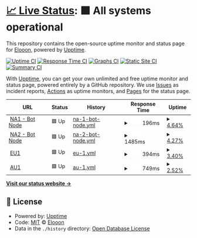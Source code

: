 # [📈 Live Status](https://Eloniumm.github.io/Status-Page): <!--live status--> **🟩 All systems operational**

This repository contains the open-source uptime monitor and status page for [Elooon](https://elondev.cf), powered by [Upptime](https://github.com/upptime/upptime).

[![Uptime CI](https://github.com/Eloniumm/Status-Page/workflows/Uptime%20CI/badge.svg)](https://github.com/Eloniumm/Status-Page/actions?query=workflow%3A%22Uptime+CI%22)
[![Response Time CI](https://github.com/Eloniumm/Status-Page/workflows/Response%20Time%20CI/badge.svg)](https://github.com/Eloniumm/Status-Page/actions?query=workflow%3A%22Response+Time+CI%22)
[![Graphs CI](https://github.com/Eloniumm/Status-Page/workflows/Graphs%20CI/badge.svg)](https://github.com/Eloniumm/Status-Page/actions?query=workflow%3A%22Graphs+CI%22)
[![Static Site CI](https://github.com/Eloniumm/Status-Page/workflows/Static%20Site%20CI/badge.svg)](https://github.com/Eloniumm/Status-Page/actions?query=workflow%3A%22Static+Site+CI%22)
[![Summary CI](https://github.com/Eloniumm/Status-Page/workflows/Summary%20CI/badge.svg)](https://github.com/Eloniumm/Status-Page/actions?query=workflow%3A%22Summary+CI%22)

With [Upptime](https://upptime.js.org), you can get your own unlimited and free uptime monitor and status page, powered entirely by a GitHub repository. We use [Issues](https://github.com/Eloniumm/Status-Page/issues) as incident reports, [Actions](https://github.com/Eloniumm/Status-Page/actions) as uptime monitors, and [Pages](https://Eloniumm.github.io/Status-Page) for the status page.

<!--start: status pages-->
<!-- This summary is generated by Upptime (https://github.com/upptime/upptime) -->
<!-- Do not edit this manually, your changes will be overwritten -->
<!-- prettier-ignore -->
| URL | Status | History | Response Time | Uptime |
| --- | ------ | ------- | ------------- | ------ |
| <img alt="" src="https://favicons.githubusercontent.com/google.com" height="13"> [NA1 - Bot Node](https://google.com) | 🟩 Up | [na-1-bot-node.yml](https://github.com/Eloniumm/Status-Page/commits/HEAD/history/na-1-bot-node.yml) | <details><summary><img alt="Response time graph" src="./graphs/na-1-bot-node/response-time-week.png" height="20"> 196ms</summary><br><a href="https://Eloniumm.github.io/Status-Page/history/na-1-bot-node"><img alt="Response time 196" src="https://img.shields.io/endpoint?url=https%3A%2F%2Fraw.githubusercontent.com%2FEloniumm%2FStatus-Page%2FHEAD%2Fapi%2Fna-1-bot-node%2Fresponse-time.json"></a><br><a href="https://Eloniumm.github.io/Status-Page/history/na-1-bot-node"><img alt="24-hour response time 196" src="https://img.shields.io/endpoint?url=https%3A%2F%2Fraw.githubusercontent.com%2FEloniumm%2FStatus-Page%2FHEAD%2Fapi%2Fna-1-bot-node%2Fresponse-time-day.json"></a><br><a href="https://Eloniumm.github.io/Status-Page/history/na-1-bot-node"><img alt="7-day response time 196" src="https://img.shields.io/endpoint?url=https%3A%2F%2Fraw.githubusercontent.com%2FEloniumm%2FStatus-Page%2FHEAD%2Fapi%2Fna-1-bot-node%2Fresponse-time-week.json"></a><br><a href="https://Eloniumm.github.io/Status-Page/history/na-1-bot-node"><img alt="30-day response time 196" src="https://img.shields.io/endpoint?url=https%3A%2F%2Fraw.githubusercontent.com%2FEloniumm%2FStatus-Page%2FHEAD%2Fapi%2Fna-1-bot-node%2Fresponse-time-month.json"></a><br><a href="https://Eloniumm.github.io/Status-Page/history/na-1-bot-node"><img alt="1-year response time 196" src="https://img.shields.io/endpoint?url=https%3A%2F%2Fraw.githubusercontent.com%2FEloniumm%2FStatus-Page%2FHEAD%2Fapi%2Fna-1-bot-node%2Fresponse-time-year.json"></a></details> | <details><summary><a href="https://Eloniumm.github.io/Status-Page/history/na-1-bot-node">4.64%</a></summary><a href="https://Eloniumm.github.io/Status-Page/history/na-1-bot-node"><img alt="All-time uptime 4.64%" src="https://img.shields.io/endpoint?url=https%3A%2F%2Fraw.githubusercontent.com%2FEloniumm%2FStatus-Page%2FHEAD%2Fapi%2Fna-1-bot-node%2Fuptime.json"></a><br><a href="https://Eloniumm.github.io/Status-Page/history/na-1-bot-node"><img alt="24-hour uptime 4.64%" src="https://img.shields.io/endpoint?url=https%3A%2F%2Fraw.githubusercontent.com%2FEloniumm%2FStatus-Page%2FHEAD%2Fapi%2Fna-1-bot-node%2Fuptime-day.json"></a><br><a href="https://Eloniumm.github.io/Status-Page/history/na-1-bot-node"><img alt="7-day uptime 4.64%" src="https://img.shields.io/endpoint?url=https%3A%2F%2Fraw.githubusercontent.com%2FEloniumm%2FStatus-Page%2FHEAD%2Fapi%2Fna-1-bot-node%2Fuptime-week.json"></a><br><a href="https://Eloniumm.github.io/Status-Page/history/na-1-bot-node"><img alt="30-day uptime 4.64%" src="https://img.shields.io/endpoint?url=https%3A%2F%2Fraw.githubusercontent.com%2FEloniumm%2FStatus-Page%2FHEAD%2Fapi%2Fna-1-bot-node%2Fuptime-month.json"></a><br><a href="https://Eloniumm.github.io/Status-Page/history/na-1-bot-node"><img alt="1-year uptime 4.64%" src="https://img.shields.io/endpoint?url=https%3A%2F%2Fraw.githubusercontent.com%2FEloniumm%2FStatus-Page%2FHEAD%2Fapi%2Fna-1-bot-node%2Fuptime-year.json"></a></details>
| <img alt="" src="https://favicons.githubusercontent.com/nrk.no" height="13"> [NA2 - Bot Node](https://nrk.no) | 🟩 Up | [na-2-bot-node.yml](https://github.com/Eloniumm/Status-Page/commits/HEAD/history/na-2-bot-node.yml) | <details><summary><img alt="Response time graph" src="./graphs/na-2-bot-node/response-time-week.png" height="20"> 1485ms</summary><br><a href="https://Eloniumm.github.io/Status-Page/history/na-2-bot-node"><img alt="Response time 1485" src="https://img.shields.io/endpoint?url=https%3A%2F%2Fraw.githubusercontent.com%2FEloniumm%2FStatus-Page%2FHEAD%2Fapi%2Fna-2-bot-node%2Fresponse-time.json"></a><br><a href="https://Eloniumm.github.io/Status-Page/history/na-2-bot-node"><img alt="24-hour response time 1485" src="https://img.shields.io/endpoint?url=https%3A%2F%2Fraw.githubusercontent.com%2FEloniumm%2FStatus-Page%2FHEAD%2Fapi%2Fna-2-bot-node%2Fresponse-time-day.json"></a><br><a href="https://Eloniumm.github.io/Status-Page/history/na-2-bot-node"><img alt="7-day response time 1485" src="https://img.shields.io/endpoint?url=https%3A%2F%2Fraw.githubusercontent.com%2FEloniumm%2FStatus-Page%2FHEAD%2Fapi%2Fna-2-bot-node%2Fresponse-time-week.json"></a><br><a href="https://Eloniumm.github.io/Status-Page/history/na-2-bot-node"><img alt="30-day response time 1485" src="https://img.shields.io/endpoint?url=https%3A%2F%2Fraw.githubusercontent.com%2FEloniumm%2FStatus-Page%2FHEAD%2Fapi%2Fna-2-bot-node%2Fresponse-time-month.json"></a><br><a href="https://Eloniumm.github.io/Status-Page/history/na-2-bot-node"><img alt="1-year response time 1485" src="https://img.shields.io/endpoint?url=https%3A%2F%2Fraw.githubusercontent.com%2FEloniumm%2FStatus-Page%2FHEAD%2Fapi%2Fna-2-bot-node%2Fresponse-time-year.json"></a></details> | <details><summary><a href="https://Eloniumm.github.io/Status-Page/history/na-2-bot-node">4.27%</a></summary><a href="https://Eloniumm.github.io/Status-Page/history/na-2-bot-node"><img alt="All-time uptime 4.27%" src="https://img.shields.io/endpoint?url=https%3A%2F%2Fraw.githubusercontent.com%2FEloniumm%2FStatus-Page%2FHEAD%2Fapi%2Fna-2-bot-node%2Fuptime.json"></a><br><a href="https://Eloniumm.github.io/Status-Page/history/na-2-bot-node"><img alt="24-hour uptime 4.27%" src="https://img.shields.io/endpoint?url=https%3A%2F%2Fraw.githubusercontent.com%2FEloniumm%2FStatus-Page%2FHEAD%2Fapi%2Fna-2-bot-node%2Fuptime-day.json"></a><br><a href="https://Eloniumm.github.io/Status-Page/history/na-2-bot-node"><img alt="7-day uptime 4.27%" src="https://img.shields.io/endpoint?url=https%3A%2F%2Fraw.githubusercontent.com%2FEloniumm%2FStatus-Page%2FHEAD%2Fapi%2Fna-2-bot-node%2Fuptime-week.json"></a><br><a href="https://Eloniumm.github.io/Status-Page/history/na-2-bot-node"><img alt="30-day uptime 4.27%" src="https://img.shields.io/endpoint?url=https%3A%2F%2Fraw.githubusercontent.com%2FEloniumm%2FStatus-Page%2FHEAD%2Fapi%2Fna-2-bot-node%2Fuptime-month.json"></a><br><a href="https://Eloniumm.github.io/Status-Page/history/na-2-bot-node"><img alt="1-year uptime 4.27%" src="https://img.shields.io/endpoint?url=https%3A%2F%2Fraw.githubusercontent.com%2FEloniumm%2FStatus-Page%2FHEAD%2Fapi%2Fna-2-bot-node%2Fuptime-year.json"></a></details>
| <img alt="" src="https://favicons.githubusercontent.com/namecheap.com" height="13"> [EU1](https://namecheap.com) | 🟩 Up | [eu-1.yml](https://github.com/Eloniumm/Status-Page/commits/HEAD/history/eu-1.yml) | <details><summary><img alt="Response time graph" src="./graphs/eu-1/response-time-week.png" height="20"> 394ms</summary><br><a href="https://Eloniumm.github.io/Status-Page/history/eu-1"><img alt="Response time 394" src="https://img.shields.io/endpoint?url=https%3A%2F%2Fraw.githubusercontent.com%2FEloniumm%2FStatus-Page%2FHEAD%2Fapi%2Feu-1%2Fresponse-time.json"></a><br><a href="https://Eloniumm.github.io/Status-Page/history/eu-1"><img alt="24-hour response time 394" src="https://img.shields.io/endpoint?url=https%3A%2F%2Fraw.githubusercontent.com%2FEloniumm%2FStatus-Page%2FHEAD%2Fapi%2Feu-1%2Fresponse-time-day.json"></a><br><a href="https://Eloniumm.github.io/Status-Page/history/eu-1"><img alt="7-day response time 394" src="https://img.shields.io/endpoint?url=https%3A%2F%2Fraw.githubusercontent.com%2FEloniumm%2FStatus-Page%2FHEAD%2Fapi%2Feu-1%2Fresponse-time-week.json"></a><br><a href="https://Eloniumm.github.io/Status-Page/history/eu-1"><img alt="30-day response time 394" src="https://img.shields.io/endpoint?url=https%3A%2F%2Fraw.githubusercontent.com%2FEloniumm%2FStatus-Page%2FHEAD%2Fapi%2Feu-1%2Fresponse-time-month.json"></a><br><a href="https://Eloniumm.github.io/Status-Page/history/eu-1"><img alt="1-year response time 394" src="https://img.shields.io/endpoint?url=https%3A%2F%2Fraw.githubusercontent.com%2FEloniumm%2FStatus-Page%2FHEAD%2Fapi%2Feu-1%2Fresponse-time-year.json"></a></details> | <details><summary><a href="https://Eloniumm.github.io/Status-Page/history/eu-1">3.40%</a></summary><a href="https://Eloniumm.github.io/Status-Page/history/eu-1"><img alt="All-time uptime 3.40%" src="https://img.shields.io/endpoint?url=https%3A%2F%2Fraw.githubusercontent.com%2FEloniumm%2FStatus-Page%2FHEAD%2Fapi%2Feu-1%2Fuptime.json"></a><br><a href="https://Eloniumm.github.io/Status-Page/history/eu-1"><img alt="24-hour uptime 3.40%" src="https://img.shields.io/endpoint?url=https%3A%2F%2Fraw.githubusercontent.com%2FEloniumm%2FStatus-Page%2FHEAD%2Fapi%2Feu-1%2Fuptime-day.json"></a><br><a href="https://Eloniumm.github.io/Status-Page/history/eu-1"><img alt="7-day uptime 3.40%" src="https://img.shields.io/endpoint?url=https%3A%2F%2Fraw.githubusercontent.com%2FEloniumm%2FStatus-Page%2FHEAD%2Fapi%2Feu-1%2Fuptime-week.json"></a><br><a href="https://Eloniumm.github.io/Status-Page/history/eu-1"><img alt="30-day uptime 3.40%" src="https://img.shields.io/endpoint?url=https%3A%2F%2Fraw.githubusercontent.com%2FEloniumm%2FStatus-Page%2FHEAD%2Fapi%2Feu-1%2Fuptime-month.json"></a><br><a href="https://Eloniumm.github.io/Status-Page/history/eu-1"><img alt="1-year uptime 3.40%" src="https://img.shields.io/endpoint?url=https%3A%2F%2Fraw.githubusercontent.com%2FEloniumm%2FStatus-Page%2FHEAD%2Fapi%2Feu-1%2Fuptime-year.json"></a></details>
| <img alt="" src="https://favicons.githubusercontent.com/nrk.no" height="13"> [AU1](https://nrk.no) | 🟩 Up | [au-1.yml](https://github.com/Eloniumm/Status-Page/commits/HEAD/history/au-1.yml) | <details><summary><img alt="Response time graph" src="./graphs/au-1/response-time-week.png" height="20"> 749ms</summary><br><a href="https://Eloniumm.github.io/Status-Page/history/au-1"><img alt="Response time 749" src="https://img.shields.io/endpoint?url=https%3A%2F%2Fraw.githubusercontent.com%2FEloniumm%2FStatus-Page%2FHEAD%2Fapi%2Fau-1%2Fresponse-time.json"></a><br><a href="https://Eloniumm.github.io/Status-Page/history/au-1"><img alt="24-hour response time 749" src="https://img.shields.io/endpoint?url=https%3A%2F%2Fraw.githubusercontent.com%2FEloniumm%2FStatus-Page%2FHEAD%2Fapi%2Fau-1%2Fresponse-time-day.json"></a><br><a href="https://Eloniumm.github.io/Status-Page/history/au-1"><img alt="7-day response time 749" src="https://img.shields.io/endpoint?url=https%3A%2F%2Fraw.githubusercontent.com%2FEloniumm%2FStatus-Page%2FHEAD%2Fapi%2Fau-1%2Fresponse-time-week.json"></a><br><a href="https://Eloniumm.github.io/Status-Page/history/au-1"><img alt="30-day response time 749" src="https://img.shields.io/endpoint?url=https%3A%2F%2Fraw.githubusercontent.com%2FEloniumm%2FStatus-Page%2FHEAD%2Fapi%2Fau-1%2Fresponse-time-month.json"></a><br><a href="https://Eloniumm.github.io/Status-Page/history/au-1"><img alt="1-year response time 749" src="https://img.shields.io/endpoint?url=https%3A%2F%2Fraw.githubusercontent.com%2FEloniumm%2FStatus-Page%2FHEAD%2Fapi%2Fau-1%2Fresponse-time-year.json"></a></details> | <details><summary><a href="https://Eloniumm.github.io/Status-Page/history/au-1">2.52%</a></summary><a href="https://Eloniumm.github.io/Status-Page/history/au-1"><img alt="All-time uptime 2.52%" src="https://img.shields.io/endpoint?url=https%3A%2F%2Fraw.githubusercontent.com%2FEloniumm%2FStatus-Page%2FHEAD%2Fapi%2Fau-1%2Fuptime.json"></a><br><a href="https://Eloniumm.github.io/Status-Page/history/au-1"><img alt="24-hour uptime 2.52%" src="https://img.shields.io/endpoint?url=https%3A%2F%2Fraw.githubusercontent.com%2FEloniumm%2FStatus-Page%2FHEAD%2Fapi%2Fau-1%2Fuptime-day.json"></a><br><a href="https://Eloniumm.github.io/Status-Page/history/au-1"><img alt="7-day uptime 2.52%" src="https://img.shields.io/endpoint?url=https%3A%2F%2Fraw.githubusercontent.com%2FEloniumm%2FStatus-Page%2FHEAD%2Fapi%2Fau-1%2Fuptime-week.json"></a><br><a href="https://Eloniumm.github.io/Status-Page/history/au-1"><img alt="30-day uptime 2.52%" src="https://img.shields.io/endpoint?url=https%3A%2F%2Fraw.githubusercontent.com%2FEloniumm%2FStatus-Page%2FHEAD%2Fapi%2Fau-1%2Fuptime-month.json"></a><br><a href="https://Eloniumm.github.io/Status-Page/history/au-1"><img alt="1-year uptime 2.52%" src="https://img.shields.io/endpoint?url=https%3A%2F%2Fraw.githubusercontent.com%2FEloniumm%2FStatus-Page%2FHEAD%2Fapi%2Fau-1%2Fuptime-year.json"></a></details>

<!--end: status pages-->

[**Visit our status website →**](https://Eloniumm.github.io/Status-Page)

## 📄 License

- Powered by: [Upptime](https://github.com/upptime/upptime)
- Code: [MIT](./LICENSE) © [Elooon](https://elondev.cf)
- Data in the `./history` directory: [Open Database License](https://opendatacommons.org/licenses/odbl/1-0/)
